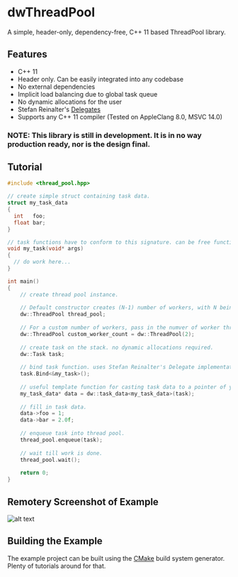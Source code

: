 # dwThreadPool

A simple, header-only, dependency-free, C++ 11 based ThreadPool library.

## Features

* C++ 11
* Header only. Can be easily integrated into any codebase
* No external dependencies
* Implicit load balancing due to global task queue
* No dynamic allocations for the user
* Stefan Reinalter's [Delegates](https://blog.molecular-matters.com/2011/09/19/generic-type-safe-delegates-and-events-in-c/)
* Supports any C++ 11 compiler (Tested on AppleClang 8.0, MSVC 14.0)

### NOTE: This library is still in development. It is in no way production ready, nor is the design final.

## Tutorial

```cpp
#include <thread_pool.hpp>

// create simple struct containing task data.
struct my_task_data
{
  int   foo;
  float bar;
}

// task functions have to conform to this signature. can be free functions or methods.
void my_task(void* args)
{
  // do work here...
}

int main() 
{
    // create thread pool instance. 
    
    // Default constructor creates (N-1) number of workers, with N being the number of hardware threads.
    dw::ThreadPool thread_pool;
    
    // For a custom number of workers, pass in the numver of worker threads as a constructor parameter.
    dw::ThreadPool custom_worker_count = dw::ThreadPool(2);
    
    // create task on the stack. no dynamic allocations required.
    dw::Task task;
  
    // bind task function. uses Stefan Reinalter's Delegate implementation.
    task.Bind<&my_task>();
    
    // useful template function for casting task data to a pointer of your custom task data struct.
    my_task_data* data = dw::task_data<my_task_data>(task);
    
    // fill in task data.
    data->foo = 1;
    data->bar = 2.0f;
    
    // enqueue task into thread pool.
    thread_pool.enqueue(task);
    
    // wait till work is done.
    thread_pool.wait();
    
    return 0;
}
```

## Remotery Screenshot of Example

![alt text](https://github.com/diharaw/dwThreadPool/raw/master/doc/screenshot.png "Remotery Screenshot")

## Building the Example

The example project can be built using the [CMake](https://cmake.org/) build system generator. Plenty of tutorials around for that.
